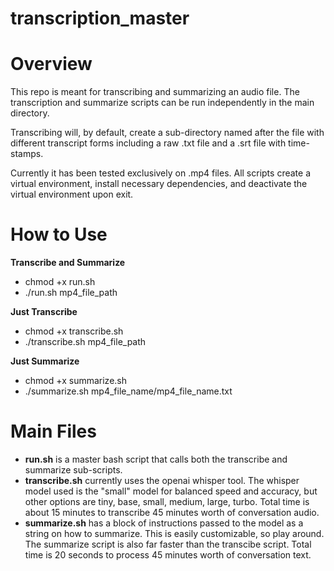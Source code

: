 # transcription_master

# Overview
This repo is meant for transcribing and summarizing an audio file. The transcription and summarize scripts can be run independently in the main directory. 

Transcribing will, by default, create a sub-directory named after the file with different transcript forms including a raw .txt file and a .srt file with time-stamps.

Currently it has been tested exclusively on .mp4 files. All scripts create a virtual environment, install necessary dependencies, and deactivate the virtual environment upon exit.

# How to Use
**Transcribe and Summarize**
- chmod +x run.sh
- ./run.sh mp4_file_path

**Just Transcribe**
- chmod +x transcribe.sh
- ./transcribe.sh mp4_file_path

**Just Summarize**
- chmod +x summarize.sh
- ./summarize.sh mp4_file_name/mp4_file_name.txt

# Main Files
- **run.sh** is a master bash script that calls both the transcribe and summarize sub-scripts.
- **transcribe.sh** currently uses the openai whisper tool. The whisper model used is the "small" model for balanced speed and accuracy, but other options are tiny, base, small, medium, large, turbo. Total time is about 15 minutes to transcribe 45 minutes worth of conversation audio.
- **summarize.sh** has a block of instructions passed to the model as a string on how to summarize. This is easily customizable, so play around. The summarize script is also far faster than the transcibe script. Total time is 20 seconds to process 45 minutes worth of conversation text.
